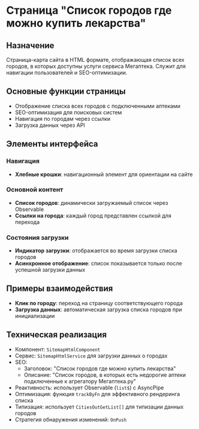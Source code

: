 # Страница "Список городов где можно купить лекарства"

## Назначение
Страница-карта сайта в HTML формате, отображающая список всех городов, в которых доступны услуги сервиса Мегаптека. Служит для навигации пользователей и SEO-оптимизации.

## Основные функции страницы
- Отображение списка всех городов с подключенными аптеками
- SEO-оптимизация для поисковых систем
- Навигация по городам через ссылки
- Загрузка данных через API

## Элементы интерфейса

### Навигация
- **Хлебные крошки**: навигационный элемент для ориентации на сайте

### Основной контент
- **Список городов**: динамически загружаемый список через Observable
- **Ссылки на города**: каждый город представлен ссылкой для перехода

### Состояния загрузки
- **Индикатор загрузки**: отображается во время загрузки списка городов
- **Асинхронное отображение**: список показывается только после успешной загрузки данных

## Примеры взаимодействия
- **Клик по городу**: переход на страницу соответствующего города
- **Загрузка данных**: автоматическая загрузка списка городов при инициализации

## Техническая реализация
- Компонент: `SitemapHtmlComponent`
- Сервис: `SitemapHtmlService` для загрузки данных о городах
- SEO: 
  - Заголовок: "Список городов где можно купить лекарства"
  - Описание: "Список городов, в которых есть недорогие аптеки подключенные к агрегатору Мегаптека.ру"
- Реактивность: использует Observable (`list$`) с AsyncPipe
- Оптимизация: функция `trackByFn` для эффективного рендеринга списка
- Типизация: использует `CitiesOutGetList[]` для типизации данных городов
- Стратегия обнаружения изменений: `OnPush`

